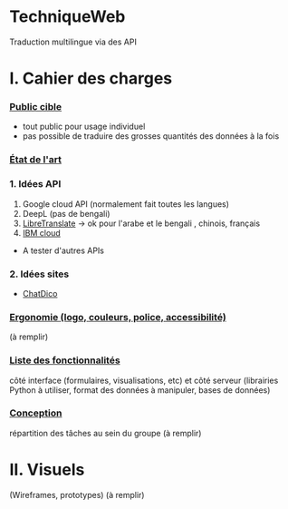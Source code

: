# TechniqueWeb
Traduction multilingue via des API


# I. Cahier des charges 

### <ins>Public cible</ins>
- tout public pour usage individuel
- pas possible de traduire des grosses quantités des données à la fois


### <ins>État de l'art</ins>

### 1. Idées API
1) Google cloud API (normalement fait toutes les langues)
2) DeepL  (pas de bengali)
3) [LibreTranslate](https://libretranslate.com/?source=auto&target=en&q=) -> ok pour l'arabe et le bengali , chinois,  français
4) [IBM cloud](https://cloud.ibm.com/catalog/services/language-translator)

- A tester d'autres APIs

### 2. Idées sites 
- [ChatDico](https://chatdico.com/)





### <ins>Ergonomie (logo, couleurs, police, accessibilité)</ins>
(à remplir)


### <ins>Liste des fonctionnalités</ins>
côté interface (formulaires, visualisations, etc) et côté serveur (librairies Python à utiliser, format des données à manipuler, bases de données) 


### <ins>Conception</ins>
répartition des tâches au sein du groupe
(à remplir)




# II. Visuels
(Wireframes, prototypes)
(à remplir)



